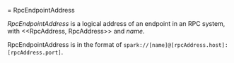 = RpcEndpointAddress

*RpcEndpointAddress* is a logical address of an endpoint in an RPC system, with <<RpcAddress, RpcAddress>> and *name*.

RpcEndpointAddress is in the format of `spark://[name]@[rpcAddress.host]:[rpcAddress.port]`.
